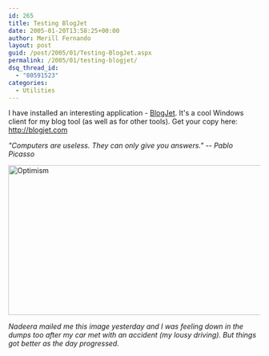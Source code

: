 ```yaml
---
id: 265
title: Testing BlogJet
date: 2005-01-20T13:58:25+00:00
author: Merill Fernando
layout: post
guid: /post/2005/01/Testing-BlogJet.aspx
permalink: /2005/01/testing-blogjet/
dsq_thread_id:
  - "80591523"
categories:
  - Utilities
---
```

<p>I have installed an interesting application - <a href="http://blogjet.com/">BlogJet</a>. It's a cool Windows client for my blog tool (as well as for other tools). Get your copy here: <a href="http://blogjet.com/">http://blogjet.com</a></p>
<p><em>"Computers are useless. They can only give you answers." -- Pablo Picasso</em></p>
<p><img height="299" alt="Optimism" src="http://www.merill.net/wp-content/uploads/contentbinary/OPTIMISM_small.jpg" width="636" border="0" /></p>
<p><em>Nadeera mailed me this image yesterday and I was feeling down in the dumps too after my car&nbsp;met with an accident (my lousy driving). But things got better as the day progressed.</em></p>